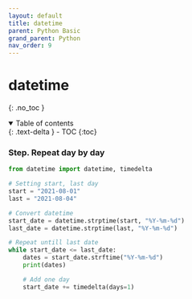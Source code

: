 ```yaml
---
layout: default
title: datetime
parent: Python Basic
grand_parent: Python
nav_order: 9
---
```


# datetime
{: .no_toc }

<details open markdown="block">
  <summary>
    Table of contents
  </summary>
  {: .text-delta }
- TOC
{:toc}
</details>


<!------------------------------------ STEP ------------------------------------>

### Step. Repeat day by day

```python
from datetime import datetime, timedelta

# Setting start, last day
start = "2021-08-01"
last = "2021-08-04"

# Convert datetime
start_date = datetime.strptime(start, "%Y-%m-%d")
last_date = datetime.strptime(last, "%Y-%m-%d")

# Repeat untill last date
while start_date <= last_date:
    dates = start_date.strftime("%Y-%m-%d")
    print(dates)

    # Add one day
    start_date += timedelta(days=1)
```